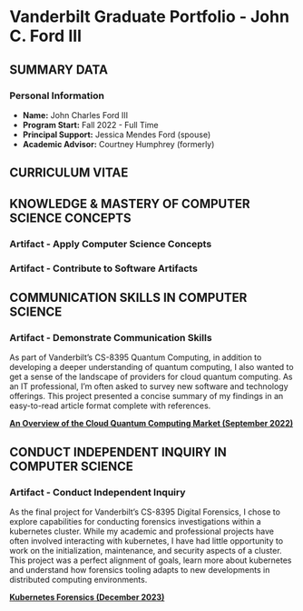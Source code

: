# Vanderbilt Graduate Portfolio - John C. Ford III

## **SUMMARY DATA**

### **Personal Information**

* **Name:** John Charles Ford III
* **Program Start:** Fall 2022 - Full Time
* **Principal Support:** Jessica Mendes Ford (spouse)
* **Academic Advisor:** Courtney Humphrey (formerly)

## **CURRICULUM VITAE**

## **KNOWLEDGE & MASTERY OF COMPUTER SCIENCE CONCEPTS**
### Artifact - Apply Computer Science Concepts


### Artifact - Contribute to Software Artifacts

## **COMMUNICATION SKILLS IN COMPUTER SCIENCE**
### Artifact - Demonstrate Communication Skills

As part of Vanderbilt’s CS-8395 Quantum Computing, in addition to developing a deeper understanding of quantum computing, I also wanted to get a sense of the landscape of providers for cloud quantum computing. As an IT professional, I’m often asked to survey new software and technology offerings. This project  presented a concise summary of my findings in an easy-to-read article format complete with references.

**[An Overview of the Cloud Quantum Computing Market (September 2022)](./cloud-quantum-computing-market.pdf)**

## **CONDUCT INDEPENDENT INQUIRY IN COMPUTER SCIENCE**
### Artifact - Conduct Independent Inquiry

As the final project for Vanderbilt’s CS-8395 Digital Forensics, I chose to explore capabilities for conducting forensics investigations within a kubernetes cluster. While my academic and professional projects have often involved interacting with kubernetes, I have had little opportunity to work on the initialization, maintenance, and security aspects of a cluster. This project was a perfect alignment of goals, learn more about kubernetes and understand how forensics tooling adapts to new developments in distributed computing environments. 

**[Kubernetes Forensics (December 2023)](./kubernetes-forensics.pdf)**